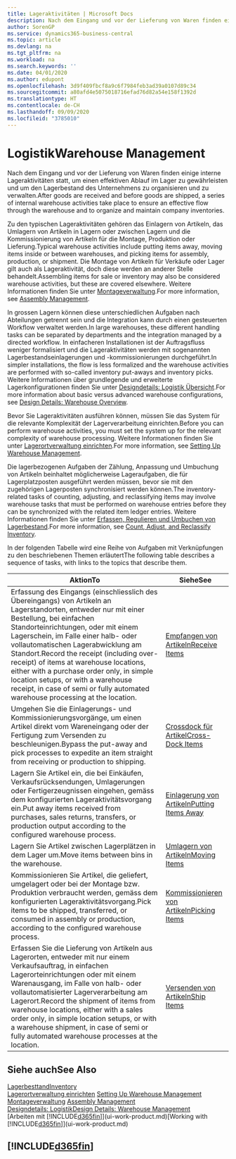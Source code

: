 ```yaml
---
title: Lageraktivitäten | Microsoft Docs
description: Nach dem Eingang und vor der Lieferung von Waren finden einige interne Lageraktivitäten statt, um einen effektiven Ablauf im Lager zu gewährleisten und um den Lagerbestand des Unternehmens zu organisieren und zu verwalten.
author: SorenGP
ms.service: dynamics365-business-central
ms.topic: article
ms.devlang: na
ms.tgt_pltfrm: na
ms.workload: na
ms.search.keywords: ''
ms.date: 04/01/2020
ms.author: edupont
ms.openlocfilehash: 3d9f409fbcf8a9c6f7984feb3ad39a0107d89c34
ms.sourcegitcommit: a80afd4e5075018716efad76d82a54e158f1392d
ms.translationtype: HT
ms.contentlocale: de-CH
ms.lasthandoff: 09/09/2020
ms.locfileid: "3785010"
---
```

# <a name="warehouse-management"></a><span data-ttu-id="d9bf3-103">Logistik</span><span class="sxs-lookup"><span data-stu-id="d9bf3-103">Warehouse Management</span></span>
<span data-ttu-id="d9bf3-104">Nach dem Eingang und vor der Lieferung von Waren finden einige interne Lageraktivitäten statt, um einen effektiven Ablauf im Lager zu gewährleisten und um den Lagerbestand des Unternehmens zu organisieren und zu verwalten.</span><span class="sxs-lookup"><span data-stu-id="d9bf3-104">After goods are received and before goods are shipped, a series of internal warehouse activities take place to ensure an effective flow through the warehouse and to organize and maintain company inventories.</span></span>

<span data-ttu-id="d9bf3-105">Zu den typischen Lageraktivitäten gehören das Einlagern von Artikeln, das Umlagern von Artikeln in Lagern oder zwischen Lagern und die Kommissionierung von Artikeln für die Montage, Produktion oder Lieferung.</span><span class="sxs-lookup"><span data-stu-id="d9bf3-105">Typical warehouse activities include putting items away, moving items inside or between warehouses, and picking items for assembly, production, or shipment.</span></span> <span data-ttu-id="d9bf3-106">Die Montage von Artikeln für Verkäufe oder Lager gilt auch als Lageraktivität, doch diese werden an anderer Stelle behandelt.</span><span class="sxs-lookup"><span data-stu-id="d9bf3-106">Assembling items for sale or inventory may also be considered warehouse activities, but these are covered elsewhere.</span></span> <span data-ttu-id="d9bf3-107">Weitere Informationen finden Sie unter [Montageverwaltung](assembly-assemble-items.md).</span><span class="sxs-lookup"><span data-stu-id="d9bf3-107">For more information, see [Assembly Management](assembly-assemble-items.md).</span></span>  

<span data-ttu-id="d9bf3-108">In grossen Lagern können diese unterschiedlichen Aufgaben nach Abteilungen getrennt sein und die Integration kann durch einen gesteuerten Workflow verwaltet werden.</span><span class="sxs-lookup"><span data-stu-id="d9bf3-108">In large warehouses, these different handling tasks can be separated by departments and the integration managed by a directed workflow.</span></span> <span data-ttu-id="d9bf3-109">In einfacheren Installationen ist der Auftragsfluss weniger formalisiert und die Lageraktivitäten werden mit sogenannten Lagerbestandseinlagerungen und -kommissionierungen durchgeführt.</span><span class="sxs-lookup"><span data-stu-id="d9bf3-109">In simpler installations, the flow is less formalized and the warehouse activities are performed with so-called inventory put-aways and inventory picks.</span></span> <span data-ttu-id="d9bf3-110">Weitere Informationen über grundlegende und erweiterte Lagerkonfigurationen finden Sie unter [Designdetails: Logistik Übersicht](design-details-warehouse-overview.md).</span><span class="sxs-lookup"><span data-stu-id="d9bf3-110">For more information about basic versus advanced warehouse configurations, see [Design Details: Warehouse Overview](design-details-warehouse-overview.md).</span></span>

<span data-ttu-id="d9bf3-111">Bevor Sie Lageraktivitäten ausführen können, müssen Sie das System für die relevante Komplexität der Lagerverarbeitung einrichten.</span><span class="sxs-lookup"><span data-stu-id="d9bf3-111">Before you can perform warehouse activities, you must set the system up for the relevant complexity of warehouse processing.</span></span> <span data-ttu-id="d9bf3-112">Weitere Informationen finden Sie unter [Lagerortverwaltung einrichten](warehouse-setup-warehouse.md).</span><span class="sxs-lookup"><span data-stu-id="d9bf3-112">For more information, see [Setting Up Warehouse Management](warehouse-setup-warehouse.md).</span></span>

<span data-ttu-id="d9bf3-113">Die lagerbezogenen Aufgaben der Zählung, Anpassung und Umbuchung von Artikeln beinhaltet möglicherweise Lageraufgaben, die für Lagerplatzposten ausgeführt werden müssen, bevor sie mit den zugehörigen Lagerposten synchronisiert werden können.</span><span class="sxs-lookup"><span data-stu-id="d9bf3-113">The inventory-related tasks of counting, adjusting, and reclassifying items may involve warehouse tasks that must be performed on warehouse entries before they can be synchronized with the related item ledger entries.</span></span> <span data-ttu-id="d9bf3-114">Weitere Informationen finden Sie unter [Erfassen, Regulieren und Umbuchen von Lagerbestand](inventory-how-count-adjust-reclassify.md).</span><span class="sxs-lookup"><span data-stu-id="d9bf3-114">For more information, see [Count, Adjust, and Reclassify Inventory](inventory-how-count-adjust-reclassify.md).</span></span>

 <span data-ttu-id="d9bf3-115">In der folgenden Tabelle wird eine Reihe von Aufgaben mit Verknüpfungen zu den beschriebenen Themen erläutert</span><span class="sxs-lookup"><span data-stu-id="d9bf3-115">The following table describes a sequence of tasks, with links to the topics that describe them.</span></span>   

|<span data-ttu-id="d9bf3-116">**Aktion**</span><span class="sxs-lookup"><span data-stu-id="d9bf3-116">**To**</span></span>|<span data-ttu-id="d9bf3-117">**Siehe**</span><span class="sxs-lookup"><span data-stu-id="d9bf3-117">**See**</span></span>|  
|------------|-------------|  
|<span data-ttu-id="d9bf3-118">Erfassung des Eingangs (einschliesslich des Übereingangs) von Artikeln an Lagerstandorten, entweder nur mit einer Bestellung, bei einfachen Standorteinrichtungen, oder mit einem Lagerschein, im Falle einer halb- oder vollautomatischen Lagerabwicklung am Standort.</span><span class="sxs-lookup"><span data-stu-id="d9bf3-118">Record the receipt (including over-receipt) of items at warehouse locations, either with a purchase order only, in simple location setups, or with a warehouse receipt, in case of semi or fully automated warehouse processing at the location.</span></span>|[<span data-ttu-id="d9bf3-119">Empfangen von Artikeln</span><span class="sxs-lookup"><span data-stu-id="d9bf3-119">Receive Items</span></span>](warehouse-how-receive-items.md)|
|<span data-ttu-id="d9bf3-120">Umgehen Sie die Einlagerungs- und Kommissionierungsvorgänge, um einen Artikel direkt vom Wareneingang oder der Fertigung zum Versenden zu beschleunigen.</span><span class="sxs-lookup"><span data-stu-id="d9bf3-120">Bypass the put-away and pick processes to expedite an item straight from receiving or production to shipping.</span></span>|[<span data-ttu-id="d9bf3-121">Crossdock für Artikel</span><span class="sxs-lookup"><span data-stu-id="d9bf3-121">Cross-Dock Items</span></span>](warehouse-how-to-cross-dock-items.md)|    
|<span data-ttu-id="d9bf3-122">Lagern Sie Artikel ein, die bei Einkäufen, Verkaufsrücksendungen, Umlagerungen oder Fertigerzeugnissen eingehen, gemäss dem konfigurierten Lageraktivitätsvorgang ein.</span><span class="sxs-lookup"><span data-stu-id="d9bf3-122">Put away items received from purchases, sales returns, transfers, or production output according to the configured warehouse process.</span></span>|[<span data-ttu-id="d9bf3-123">Einlagerung von Artikeln</span><span class="sxs-lookup"><span data-stu-id="d9bf3-123">Putting Items Away</span></span>](warehouse-put-away-items.md)|
|<span data-ttu-id="d9bf3-124">Lagern Sie Artikel zwischen Lagerplätzen in dem Lager um.</span><span class="sxs-lookup"><span data-stu-id="d9bf3-124">Move items between bins in the warehouse.</span></span>|[<span data-ttu-id="d9bf3-125">Umlagern von Artikeln</span><span class="sxs-lookup"><span data-stu-id="d9bf3-125">Moving Items</span></span>](warehouse-move-items.md)|
|<span data-ttu-id="d9bf3-126">Kommissionieren Sie Artikel, die geliefert, umgelagert oder bei der Montage bzw. Produktion verbraucht werden, gemäss dem konfigurierten Lageraktivitätsvorgang.</span><span class="sxs-lookup"><span data-stu-id="d9bf3-126">Pick items to be shipped, transferred, or consumed in assembly or production, according to the configured warehouse process.</span></span>|[<span data-ttu-id="d9bf3-127">Kommissionieren von Artikeln</span><span class="sxs-lookup"><span data-stu-id="d9bf3-127">Picking Items</span></span>](warehouse-pick-items.md)|
|<span data-ttu-id="d9bf3-128">Erfassen Sie die Lieferung von Artikeln aus Lagerorten, entweder mit nur einem Verkaufsauftrag, in einfachen Lagerorteinrichtungen oder mit einem Warenausgang, im Falle von halb- oder vollautomatisierter Lagerverarbeitung am Lagerort.</span><span class="sxs-lookup"><span data-stu-id="d9bf3-128">Record the shipment of items from warehouse locations, either with a sales order only, in simple location setups, or with a warehouse shipment, in case of semi or fully automated warehouse processes at the location.</span></span>|[<span data-ttu-id="d9bf3-129">Versenden von Artikeln</span><span class="sxs-lookup"><span data-stu-id="d9bf3-129">Ship Items</span></span>](warehouse-how-ship-items.md)|  

## <a name="see-also"></a><span data-ttu-id="d9bf3-130">Siehe auch</span><span class="sxs-lookup"><span data-stu-id="d9bf3-130">See Also</span></span>  
[<span data-ttu-id="d9bf3-131">Lagerbesttand</span><span class="sxs-lookup"><span data-stu-id="d9bf3-131">Inventory</span></span>](inventory-manage-inventory.md)  
<span data-ttu-id="d9bf3-132">[Lagerortverwaltung einrichten](warehouse-setup-warehouse.md)   </span><span class="sxs-lookup"><span data-stu-id="d9bf3-132">[Setting Up Warehouse Management](warehouse-setup-warehouse.md)   </span></span>  
<span data-ttu-id="d9bf3-133">[Montageverwaltung](assembly-assemble-items.md)  </span><span class="sxs-lookup"><span data-stu-id="d9bf3-133">[Assembly Management](assembly-assemble-items.md)  </span></span>  
[<span data-ttu-id="d9bf3-134">Designdetails: Logistik</span><span class="sxs-lookup"><span data-stu-id="d9bf3-134">Design Details: Warehouse Management</span></span>](design-details-warehouse-management.md)  
<span data-ttu-id="d9bf3-135">[Arbeiten mit [!INCLUDE[d365fin](includes/d365fin_md.md)]](ui-work-product.md)</span><span class="sxs-lookup"><span data-stu-id="d9bf3-135">[Working with [!INCLUDE[d365fin](includes/d365fin_md.md)]](ui-work-product.md)</span></span>  

## [!INCLUDE[d365fin](includes/free_trial_md.md)]  
